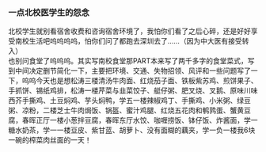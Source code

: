 ### 一点北校医学生的怨念
北校学生就别看宿舍收费和咨询宿舍环境了，我怕你们看了之后心碎，还是好好享受南校生活吧呜呜呜呜，怕你们问了都跑去深圳去了……（因为中大医有接受转入）  
也别问食堂了呜呜呜。其实写南校食堂那PART本来写了两千多字的食堂菜式，写到中间决定删节简化一下，主要把环境、交通、失物招领、风评和一些问题写了一下，呜呜今天也是想松涛三楼清汤牛肉面、红烧茄子面、铁板紫苏鸡、煎饼果子、手抓饼、锡纸鸡排，松涛一楼芹菜与韭菜饺子、艇仔粥、肥叉烧、叉鹅、原味川味西芥手撕鸡、土豆焖鸡、芋头焖鸭，学五一楼辣椒鸡丁、手撕鸡、小米粥、绿豆粥、凉粉，二楼芝士牛肉焗饭、锅盔、蜜汁鸡腿、红烧五花肉和鹌鹑蛋、蟹黄豆腐，春晖正厅一楼小葱拌豆腐，春晖东厅水饺、咖喱捞饭、钵仔饭、炸酱面，学一糖水奶茶，学一一楼豆皮、紫甘蓝、胡萝卜、没有面糊的藕夹，学一负一楼我6块一碗的榨菜肉丝面的一天！